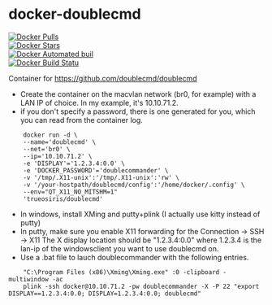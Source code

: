 # docker-doublecmd

[![Docker Pulls](https://img.shields.io/docker/pulls/trueosiris/doublecmd.svg)](https://hub.docker.com/r/trueosiris/doublecmd/) \
[![Docker Stars](https://img.shields.io/docker/stars/trueosiris/doublecmd.svg)](https://hub.docker.com/r/trueosiris/doublecmd/) \
[![Docker Automated buil](https://img.shields.io/docker/automated/trueosiris/doublecmd.svg)](https://hub.docker.com/r/trueosiris/doublecmd/) \
[![Docker Build Statu](https://img.shields.io/docker/build/trueosiris/doublecmd.svg)](https://hub.docker.com/r/trueosiris/doublecmd/)


Container for https://github.com/doublecmd/doublecmd


- Create the container on the macvlan network (br0, for example) with a LAN IP of choice. In my example, it's 10.10.71.2.
- if you don't specify a password, there is one generated for you, which you can read from the container log.

```
    docker run -d \
    --name='doublecmd' \
    --net='br0' \
    --ip='10.10.71.2' \
    -e 'DISPLAY'='1.2.3.4:0.0' \
    -e 'DOCKER_PASSWORD'='doublecommander' \
    -v '/tmp/.X11-unix':'/tmp/.X11-unix':'rw' \
    -v '/your-hostpath/doublecmd/config':'/home/docker/.config' \
    --env="QT_X11_NO_MITSHM=1" 
    'trueosiris/doublecmd'
```

- In windows, install XMing and putty+plink (I actually use kitty instead of putty)
- In putty, make sure you enable X11 forwarding for the Connection -> SSH -> X11
  The X display location should be "1.2.3.4:0.0" where 1.2.3.4 is the lan-ip of the windowsclient you want to use doublecmd on.
- Use a .bat file to lauch doublecommander with the following entries.
```
    "C:\Program Files (x86)\Xming\Xming.exe" :0 -clipboard -multiwindow -ac
    plink -ssh docker@10.10.71.2 -pw doublecommander -X -P 22 "export DISPLAY==1.2.3.4:0.0; DISPLAY=1.2.3.4:0.0; doublecmd"
```
